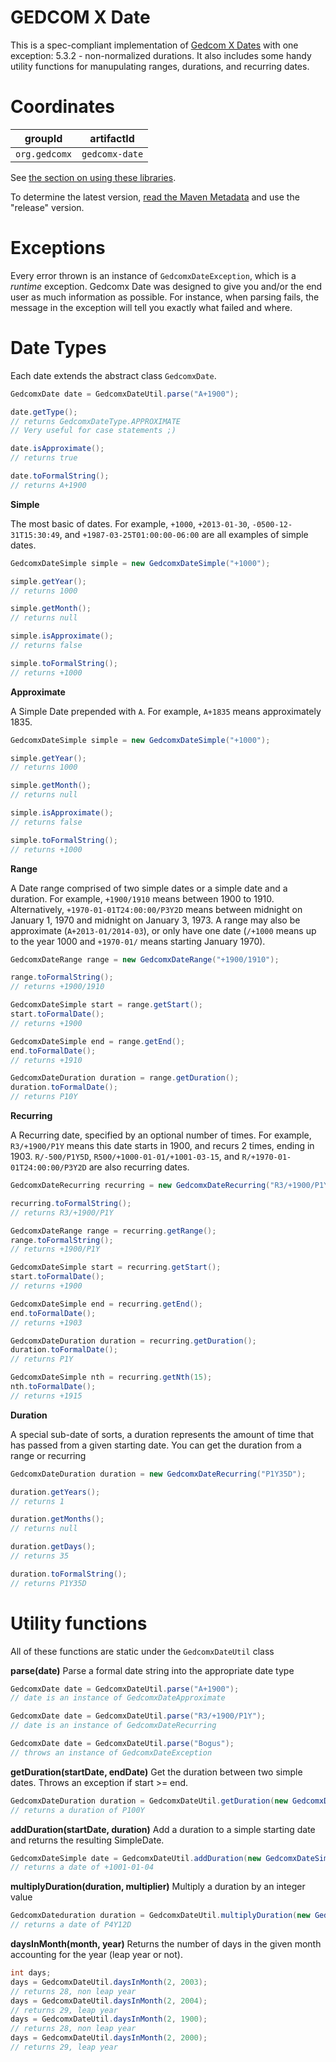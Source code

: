 # GEDCOM X Date
This is a spec-compliant implementation of [Gedcom X Dates](https://github.com/FamilySearch/gedcomx/blob/master/specifications/date-format-specification.md) with one exception: 5.3.2 - non-normalized durations.
It also includes some handy utility functions for manupulating ranges, durations, and recurring dates.

# Coordinates

| groupId       | artifactId     |
|---------------|----------------|
| `org.gedcomx` | `gedcomx-date` |

See [the section on using these libraries](../README.md#Use).

To determine the latest version, [read the Maven Metadata](https://repository-gedcom.forge.cloudbees.com/release/org/gedcomx/gedcomx-model/maven-metadata.xml)
and use the "release" version.

# Exceptions
Every error thrown is an instance of `GedcomxDateException`, which is a *runtime* exception.
Gedcomx Date was designed to give you and/or the end user as much information as possible.
For instance, when parsing fails, the message in the exception will tell you exactly what failed and where.

# Date Types
Each date extends the abstract class `GedcomxDate`.

````java
GedcomxDate date = GedcomxDateUtil.parse("A+1900");

date.getType();
// returns GedcomxDateType.APPROXIMATE
// Very useful for case statements ;)

date.isApproximate();
// returns true

date.toFormalString();
// returns A+1900

````

**Simple**

The most basic of dates.
For example, `+1000`, `+2013-01-30`, `-0500-12-31T15:30:49`, and `+1987-03-25T01:00:00-06:00` are all examples of simple dates.

````java
GedcomxDateSimple simple = new GedcomxDateSimple("+1000");

simple.getYear();
// returns 1000

simple.getMonth();
// returns null

simple.isApproximate();
// returns false

simple.toFormalString();
// returns +1000
````

**Approximate**

A Simple Date prepended with `A`.
For example, `A+1835` means approximately 1835.

````java
GedcomxDateSimple simple = new GedcomxDateSimple("+1000");

simple.getYear();
// returns 1000

simple.getMonth();
// returns null

simple.isApproximate();
// returns false

simple.toFormalString();
// returns +1000
````

**Range**

A Date range comprised of two simple dates or a simple date and a duration.
For example, `+1900/1910` means between 1900 to 1910.
Alternatively, `+1970-01-01T24:00:00/P3Y2D` means between midnight on January 1, 1970 and midnight on January 3, 1973.
A range may also be approximate (`A+2013-01/2014-03`), or only have one date (`/+1000` means up to the year 1000 and `+1970-01/` means starting January 1970).

````java
GedcomxDateRange range = new GedcomxDateRange("+1900/1910");

range.toFormalString();
// returns +1900/1910

GedcomxDateSimple start = range.getStart();
start.toFormalDate();
// returns +1900

GedcomxDateSimple end = range.getEnd();
end.toFormalDate();
// returns +1910

GedcomxDateDuration duration = range.getDuration();
duration.toFormalDate();
// returns P10Y
````

**Recurring**

A Recurring date, specified by an optional number of times.
For example, `R3/+1900/P1Y` means this date starts in 1900, and recurs 2 times, ending in 1903.
`R/-500/P1Y5D`, `R500/+1000-01-01/+1001-03-15`, and `R/+1970-01-01T24:00:00/P3Y2D` are also recurring dates.

````java
GedcomxDateRecurring recurring = new GedcomxDateRecurring("R3/+1900/P1Y");

recurring.toFormalString();
// returns R3/+1900/P1Y

GedcomxDateRange range = recurring.getRange();
range.toFormalString();
// returns +1900/P1Y

GedcomxDateSimple start = recurring.getStart();
start.toFormalDate();
// returns +1900

GedcomxDateSimple end = recurring.getEnd();
end.toFormalDate();
// returns +1903

GedcomxDateDuration duration = recurring.getDuration();
duration.toFormalDate();
// returns P1Y

GedcomxDateSimple nth = recurring.getNth(15);
nth.toFormalDate();
// returns +1915
````

**Duration**

A special sub-date of sorts, a duration represents the amount of time that has passed from a given starting date.
You can get the duration from a range or recurring

````java
GedcomxDateDuration duration = new GedcomxDateRecurring("P1Y35D");

duration.getYears();
// returns 1

duration.getMonths();
// returns null

duration.getDays();
// returns 35

duration.toFormalString();
// returns P1Y35D
````

# Utility functions
All of these functions are static under the `GedcomxDateUtil` class

**parse(date)**
Parse a formal date string into the appropriate date type

````java
GedcomxDate date = GedcomxDateUtil.parse("A+1900");
// date is an instance of GedcomxDateApproximate

GedcomxDate date = GedcomxDateUtil.parse("R3/+1900/P1Y");
// date is an instance of GedcomxDateRecurring

GedcomxDate date = GedcomxDateUtil.parse("Bogus");
// throws an instance of GedcomxDateException
````

**getDuration(startDate, endDate)**
Get the duration between two simple dates. Throws an exception if start >= end.

````java
GedcomxDateDuration duration = GedcomxDateUtil.getDuration(new GedcomxDateSimple("+1000"),new GedcomxDateSimple("+1100"));
// returns a duration of P100Y
````

**addDuration(startDate, duration)**
Add a duration to a simple starting date and returns the resulting SimpleDate.

````java
GedcomxDateSimple date = GedcomxDateUtil.addDuration(new GedcomxDateSimple("+1000"),new GedcomxDateDuration("P1Y3D"));
// returns a date of +1001-01-04
````


**multiplyDuration(duration, multiplier)**
Multiply a duration by an integer value

````java
GedcomxDateduration duration = GedcomxDateUtil.multiplyDuration(new GedcomxDateDuration("P1Y3D"),4);
// returns a date of P4Y12D
````

**daysInMonth(month, year)**
Returns the number of days in the given month accounting for the year (leap year or not).

````java
int days;
days = GedcomxDateUtil.daysInMonth(2, 2003);
// returns 28, non leap year
days = GedcomxDateUtil.daysInMonth(2, 2004);
// returns 29, leap year
days = GedcomxDateUtil.daysInMonth(2, 1900);
// returns 28, non leap year
days = GedcomxDateUtil.daysInMonth(2, 2000);
// returns 29, leap year
````